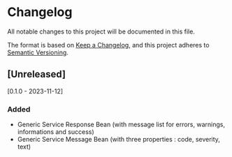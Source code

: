 # Changelog

All notable changes to this project will be documented in this file.

The format is based on [Keep a Changelog](https://keepachangelog.com/en/1.1.0/),
and this project adheres to [Semantic Versioning](https://semver.org/spec/v2.0.0.html).

## [Unreleased]

[0.1.0 - 2023-11-12]

### Added 

- Generic Service Response Bean (with message list for errors, warnings, informations and success)
- Generic Service Message Bean (with three properties : code, severity, text)
